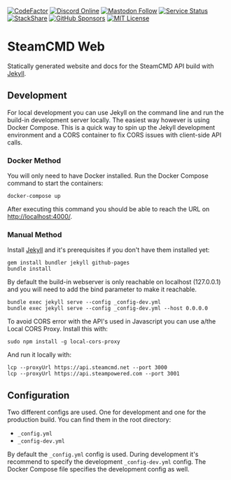[![CodeFactor](https://www.codefactor.io/repository/github/steamcmd/website/badge/master)](https://www.codefactor.io/repository/github/steamcmd/website/overview/master)
[![Discord Online](https://img.shields.io/discord/928592378711912488.svg)](https://discord.steamcmd.net)
[![Mastodon Follow](https://img.shields.io/mastodon/follow/109302774947550572?domain=https%3A%2F%2Ffosstodon.org&style=flat)](https://fosstodon.org/@steamcmd)
[![Service Status](https://img.shields.io/static/v1?label=service&message=status&color=blue)](https://status.steamcmd.net/782831276)
[![StackShare](http://img.shields.io/badge/tech-stack-blue.svg?style=flat)](https://stackshare.io/steamcmd/website)
[![GitHub Sponsors](https://img.shields.io/github/sponsors/steamcmd)](https://github.com/sponsors/steamcmd)
[![MIT License](https://img.shields.io/badge/license-MIT-blue.svg)](LICENSE)

# SteamCMD Web

Statically generated website and docs for the SteamCMD API build with [Jekyll](https://jekyllrb.com).

## Development

For local development you can use Jekyll on the command line and run the build-in development server locally. The easiest way however is using Docker Compose. This is a quick way to spin up the Jekyll development environment and a CORS container to fix CORS issues with client-side API calls.

### Docker Method

You will only need to have Docker installed. Run the Docker Compose command to start the containers:
```shell
docker-compose up
```
After executing this command you should be able to reach the URL on [http://localhost:4000/](http://localhost:4000/).

### Manual Method

Install [Jekyll](https://jekyllrb.com) and it's prerequisites if you don't have them installed yet:
```shell
gem install bundler jekyll github-pages
bundle install
```
By default the build-in webserver is only reachable on localhost (127.0.0.1) and you will need to add the bind parameter to make it reachable.
```shell
bundle exec jekyll serve --config _config-dev.yml
bundle exec jekyll serve --config _config-dev.yml --host 0.0.0.0
```
To avoid CORS error with the API's used in Javascript you can use a/the Local CORS Proxy. Install this with:
```shell
sudo npm install -g local-cors-proxy
```
And run it locally with:
```shell
lcp --proxyUrl https://api.steamcmd.net --port 3000
lcp --proxyUrl https://api.steampowered.com --port 3001
```

## Configuration

Two different configs are used. One for development and one for the production build. You can find them in the root directory:

*   `_config.yml`
*   `_config-dev.yml`

By default the `_config.yml` config is used. During development it's recommend to specify the development `_config-dev.yml` config. The Docker Compose file specifies the development config as well.
